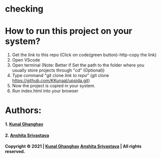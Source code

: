 # checking

# How to run this project on your system?
1. Get the link to this repo (Click on code(green button)-http-copy the link)
2. Open VScode
3. Open terminal (Note: Better if Set the path to the folder where you usually store projects through "cd" (Optional))
4. Type command "git clone _link to repo_" (git clone https://github.com/KKunaal/upsida.git)
5. Now the project is copied in your system.
6. Run index.html into your browser


# Authors:
#### 1. [Kunal Ghanghav](#https://github.com/KKunaal)
#### 2. [Anshita Srivastava](#https://github.com/anshita22)

#### Copyright &copy; 2021 | [Kunal Ghanghav](https://github.com/KKunaal) [Anshita Srivastava](https://github.com/anshita22) | All rights reserved.
